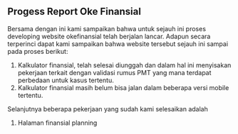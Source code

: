 ## Progess Report Oke Finansial

Bersama dengan ini kami sampaikan bahwa untuk sejauh ini proses developing website okefinansial telah berjalan lancar. Adapun secara terperinci dapat kami sampaikan bahwa website tersebut sejauh ini sampai pada proses berikut:

1. Kalkulator finansial, telah selesai diunggah dan dalam hal ini menyisakan pekerjaan terkait dengan validasi rumus PMT yang mana terdapat perbedaan untuk kasus tertentu.
2. Kalkulator finansial masih belum bisa jalan dalam beberapa versi mobile tertentu.

Selanjutnya beberapa pekerjaan yang sudah kami selesaikan adalah
1. Halaman finansial planning   